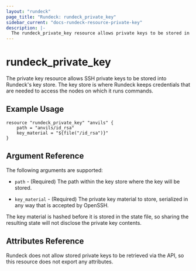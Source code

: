 ```yaml
---
layout: "rundeck"
page_title: "Rundeck: rundeck_private_key"
sidebar_current: "docs-rundeck-resource-private-key"
description: |-
  The rundeck_private_key resource allows private keys to be stored in Rundeck's key store.
---
```


# rundeck\_private\_key

The private key resource allows SSH private keys to be stored into Rundeck's key store.
The key store is where Rundeck keeps credentials that are needed to access the nodes on which
it runs commands.

## Example Usage

```
resource "rundeck_private_key" "anvils" {
    path = "anvils/id_rsa"
    key_material = "${file("/id_rsa")}"
}
```

## Argument Reference

The following arguments are supported:

* `path` - (Required) The path within the key store where the key will be stored.

* `key_material` - (Required) The private key material to store, serialized in any way that is
  accepted by OpenSSH.

The key material is hashed before it is stored in the state file, so sharing the resulting state
will not disclose the private key contents.

## Attributes Reference

Rundeck does not allow stored private keys to be retrieved via the API, so this resource does not
export any attributes.
